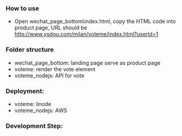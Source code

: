 ### How to use
- Open wechat_page_bottom\index.html, copy the HTML code into product page, URL should be http://www.ysdou.com/milan/voteme/index.html?userId=1

### Folder structure
- wechat_page_bottom: landing page serve as product page
- voteme: render the vote element
- voteme_nodejs: API for vote

### Deployment:
- voteme: linode
- voteme_nodejs: AWS

### Development Step:
